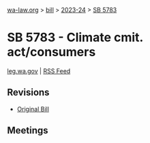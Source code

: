 [wa-law.org](/) > [bill](/bill/) > [2023-24](/bill/2023-24/) > [SB 5783](/bill/2023-24/sb/5783/)

# SB 5783 - Climate cmit. act/consumers
[leg.wa.gov](https://app.leg.wa.gov/billsummary?BillNumber=5783&Year=2023&Initiative=false) | [RSS Feed](./rss.xml)

## Revisions
* [Original Bill](1/)

## Meetings